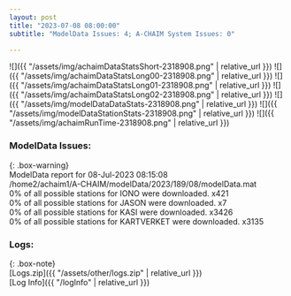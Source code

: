 ```yaml
---
layout: post
title: "2023-07-08 08:00:00"
subtitle: "ModelData Issues: 4; A-CHAIM System Issues: 0"

---
```


![]({{ "/assets/img/achaimDataStatsShort-2318908.png" | relative_url }})
![]({{ "/assets/img/achaimDataStatsLong00-2318908.png" | relative_url }})
![]({{ "/assets/img/achaimDataStatsLong01-2318908.png" | relative_url }})
![]({{ "/assets/img/achaimDataStatsLong02-2318908.png" | relative_url }})
![]({{ "/assets/img/modelDataDataStats-2318908.png" | relative_url }})
![]({{ "/assets/img/modelDataStationStats-2318908.png" | relative_url }})
![]({{ "/assets/img/achaimRunTime-2318908.png" | relative_url }})


### ModelData Issues:  
  
{: .box-warning}  
 ModelData report for 08-Jul-2023 08:15:08   
 /home2/achaim1/A-CHAIM/modelData/2023/189/08/modelData.mat   
 0% of all possible stations for IONO were downloaded. x421   
 0% of all possible stations for JASON were downloaded. x7   
 0% of all possible stations for KASI were downloaded. x3426   
 0% of all possible stations for KARTVERKET were downloaded. x3135   
  


### Logs:  
  
{: .box-note}  
[Logs.zip]({{ "/assets/other/logs.zip" | relative_url }})  
[Log Info]({{ "/logInfo" | relative_url }})  
